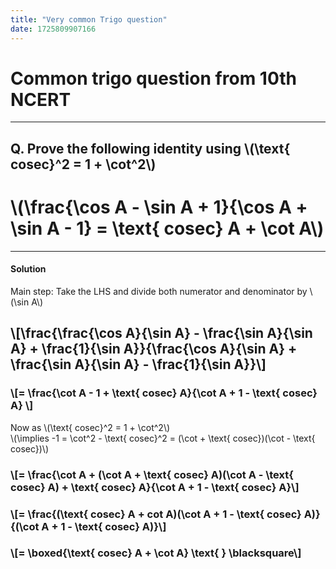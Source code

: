 ```yaml
---
title: "Very common Trigo question"
date: 1725809907166
---
```


# Common trigo question from 10th NCERT
---
## Q. Prove the following identity using \\(\text{ cosec}^2 = 1 + \cot^2\\)

# \\(\frac{\cos A - \sin A + 1}{\cos A + \sin A - 1} = \text{ cosec} A + \cot A\\)
---

#### Solution
Main step: Take the LHS and divide both  numerator and denominator by \\(\sin A\\)

## \\[\frac{\frac{\cos A}{\sin A} - \frac{\sin A}{\sin A} + \frac{1}{\sin A}}{\frac{\cos A}{\sin A} + \frac{\sin A}{\sin A} - \frac{1}{\sin A}}\\]
### \\[= \frac{\cot A - 1 + \text{ cosec} A}{\cot A + 1 - \text{ cosec} A} \\]

Now as \\(\text{ cosec}^2 = 1 + \cot^2\\)  
\\(\implies -1 = \cot^2 - \text{ cosec}^2 = (\cot + \text{ cosec})(\cot - \text{ cosec})\\)

### \\[= \frac{\cot A + (\cot A + \text{ cosec} A)(\cot A - \text{ cosec} A) + \text{ cosec} A}{\cot A + 1 - \text{ cosec} A}\\]
### \\[= \frac{(\text{ cosec} A + cot A)(\cot A + 1 - \text{ cosec} A)}{(\cot A + 1 - \text{ cosec} A)}\\]
### \\[= \boxed{\text{ cosec} A + \cot A} \text{  } \blacksquare\\]
